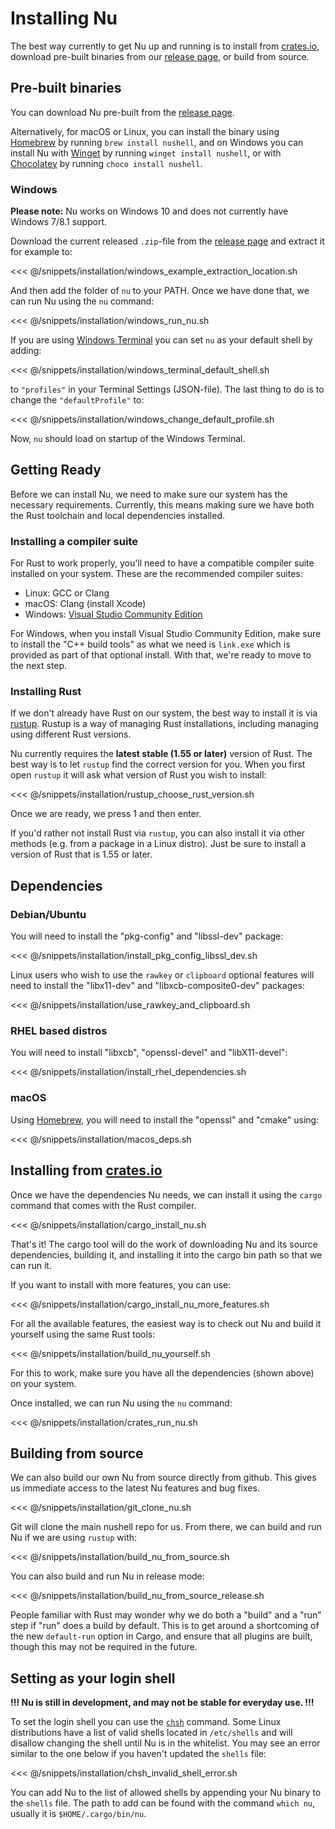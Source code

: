 # Installing Nu

The best way currently to get Nu up and running is to install from [crates.io](https://crates.io), download pre-built binaries from our [release page](https://github.com/nushell/nushell/releases), or build from source.

## Pre-built binaries

You can download Nu pre-built from the [release page](https://github.com/nushell/nushell/releases).

Alternatively, for macOS or Linux, you can install the binary using [Homebrew](https://brew.sh/) by running `brew install nushell`, and on Windows you can install Nu with [Winget](https://docs.microsoft.com/en-us/windows/package-manager/winget/) by running `winget install nushell`, or with [Chocolatey](https://chocolatey.org/) by running `choco install nushell`.

### Windows

**Please note:** Nu works on Windows 10 and does not currently have Windows 7/8.1 support.

Download the current released `.zip`-file from the [release page](https://github.com/nushell/nushell/releases) and extract it for example to:

<<< @/snippets/installation/windows_example_extraction_location.sh

And then add the folder of `nu` to your PATH. Once we have done that, we can run Nu using the `nu` command:

<<< @/snippets/installation/windows_run_nu.sh

If you are using [Windows Terminal](https://github.com/microsoft/terminal) you can set `nu` as your default shell by adding:

<<< @/snippets/installation/windows_terminal_default_shell.sh

to  `"profiles"` in your Terminal Settings (JSON-file). The last thing to do is to change the `"defaultProfile"` to:

<<< @/snippets/installation/windows_change_default_profile.sh

Now, `nu` should load on startup of the Windows Terminal.

## Getting Ready

Before we can install Nu, we need to make sure our system has the necessary requirements. Currently, this means making sure we have both the Rust toolchain and local dependencies installed.

### Installing a compiler suite

For Rust to work properly, you'll need to have a compatible compiler suite installed on your system. These are the recommended compiler suites:

* Linux: GCC or Clang
* macOS: Clang (install Xcode)
* Windows: [Visual Studio Community Edition](https://visualstudio.microsoft.com/vs/community/)

For Windows, when you install Visual Studio Community Edition, make sure to install the "C++ build tools" as what we need is `link.exe` which is provided as part of that optional install.  With that, we're ready to move to the next step.

### Installing Rust

If we don't already have Rust on our system, the best way to install it is via [rustup](https://rustup.rs/). Rustup is a way of managing Rust installations, including managing using different Rust versions. 

Nu currently requires the **latest stable (1.55 or later)** version of Rust. The best way is to let `rustup` find the correct version for you. When you first open `rustup` it will ask what version of Rust you wish to install:

<<< @/snippets/installation/rustup_choose_rust_version.sh

Once we are ready, we press 1 and then enter.

If you'd rather not install Rust via `rustup`, you can also install it via other methods (e.g. from a package in a Linux distro). Just be sure to install a version of Rust that is 1.55 or later.

## Dependencies

### Debian/Ubuntu

You will need to install the "pkg-config" and "libssl-dev" package:

<<< @/snippets/installation/install_pkg_config_libssl_dev.sh

Linux users who wish to use the `rawkey` or `clipboard` optional features will need to install the "libx11-dev" and "libxcb-composite0-dev" packages:

<<< @/snippets/installation/use_rawkey_and_clipboard.sh

### RHEL based distros

You will need to install "libxcb", "openssl-devel" and "libX11-devel":

<<< @/snippets/installation/install_rhel_dependencies.sh

### macOS

Using [Homebrew](https://brew.sh/), you will need to install the "openssl" and "cmake" using: 

<<< @/snippets/installation/macos_deps.sh

## Installing from [crates.io](https://crates.io)

Once we have the dependencies Nu needs, we can install it using the `cargo` command that comes with the Rust compiler.

<<< @/snippets/installation/cargo_install_nu.sh

That's it!  The cargo tool will do the work of downloading Nu and its source dependencies, building it, and installing it into the cargo bin path so that we can run it.

If you want to install with more features, you can use:

<<< @/snippets/installation/cargo_install_nu_more_features.sh

For all the available features, the easiest way is to check out Nu and build it yourself using the same Rust tools:

<<< @/snippets/installation/build_nu_yourself.sh

For this to work, make sure you have all the dependencies (shown above) on your system.

Once installed, we can run Nu using the `nu` command:

<<< @/snippets/installation/crates_run_nu.sh

## Building from source

We can also build our own Nu from source directly from github. This gives us immediate access to the latest Nu features and bug fixes.

<<< @/snippets/installation/git_clone_nu.sh

Git will clone the main nushell repo for us. From there, we can build and run Nu if we are using `rustup` with:

<<< @/snippets/installation/build_nu_from_source.sh

You can also build and run Nu in release mode:

<<< @/snippets/installation/build_nu_from_source_release.sh

People familiar with Rust may wonder why we do both a "build" and a "run" step if "run" does a build by default. This is to get around a shortcoming of the new `default-run` option in Cargo, and ensure that all plugins are built, though this may not be required in the future.

## Setting as your login shell

**!!! Nu is still in development, and may not be stable for everyday use. !!!**

To set the login shell you can use the [`chsh`](https://linux.die.net/man/1/chsh) command.
Some Linux distributions have a list of valid shells located in `/etc/shells` and will disallow changing the shell until Nu is in the whitelist. You may see an error similar to the one below if you haven't updated the `shells` file:

<<< @/snippets/installation/chsh_invalid_shell_error.sh

You can add Nu to the list of allowed shells by appending your Nu binary to the `shells` file.
The path to add can be found with the command `which nu`, usually it is `$HOME/.cargo/bin/nu`.
